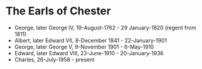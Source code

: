 # The Earls of Chester

* George, later George IV, 19-August-1762 - 29 January-1820 (regent from 1811)
* Albert, later Edward VII, 8-December 1841 - 22-January-1901
* George, later George V, 9-November 1901 - 6-May-1910
* Edward, later Edward VIII, 23-June-1910 - 20-January-1936
* Charles, 26-July-1958 - present
